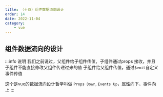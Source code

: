 ```yaml
---
title: （十四）组件数据流向设计
order: 14
date: 2022-11-04
category:
    - vue
---
```


## 组件数据流向的设计
:::info 说明
我们之前说过，父组件给子组件传值，子组件通过props 接收，并且子组件不能直接修改父组件传递过来的值
子组件给父组件传值，通过`$emit`自定义事件传值

这个是vue的数据流向设计哲学叫做 `Props Down`, `Events Up`，属性向下，事件向上
:::
